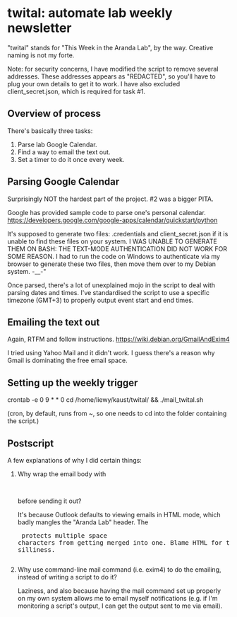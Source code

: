 # twital: automate lab weekly newsletter #

"twital" stands for "This Week in the Aranda Lab", by the way. Creative naming is not my forte.

Note: for security concerns, I have modified the script to remove several addresses. These addresses appears as "REDACTED", so you'll have to plug your own details to get it to work. I have also excluded client_secret.json, which is required for task #1.

## Overview of process ##
There's basically three tasks:

1. Parse lab Google Calendar.
2. Find a way to email the text out.
3. Set a timer to do it once every week.

## Parsing Google Calendar ##
Surprisingly NOT the hardest part of the project. #2 was a bigger PITA.

Google has provided sample code to parse one's personal calendar.
https://developers.google.com/google-apps/calendar/quickstart/python

It's supposed to generate two files: .credentials and client_secret.json if it is unable to find these files on your system. I WAS UNABLE TO GENERATE THEM ON BASH: THE TEXT-MODE AUTHENTICATION DID NOT WORK FOR SOME REASON. I had to run the code on Windows to authenticate via my browser to generate these two files, then move them over to my Debian system. -__-"

Once parsed, there's a lot of unexplained mojo in the script to deal with parsing dates and times. I've standardised the script to use a specific timezone (GMT+3) to properly output event start and end times.

## Emailing the text out ##
Again, RTFM and follow instructions.
https://wiki.debian.org/GmailAndExim4

I tried using Yahoo Mail and it didn't work. I guess there's a reason why Gmail is dominating the free email space.

## Setting up the weekly trigger ##
crontab -e
0 9 * * 0 cd /home/liewy/kaust/twital/ && ./mail_twital.sh

(cron, by default, runs from ~, so one needs to cd into the folder containing the script.)

## Postscript ##
A few explanations of why I did certain things:

1. Why wrap the email body with <pre> </pre> before sending it out?

	It's because Outlook defaults to viewing emails in HTML mode, which badly mangles the "Aranda Lab" header. The <pre> protects multiple space characters from getting merged into one. Blame HTML for this silliness.

2. Why use command-line mail command (i.e. exim4) to do the emailing, instead of writing a script to do it?

	Laziness, and also because having the mail command set up properly on my own system allows me to email myself notifications (e.g. if I'm monitoring a script's output, I can get the output sent to me via email).